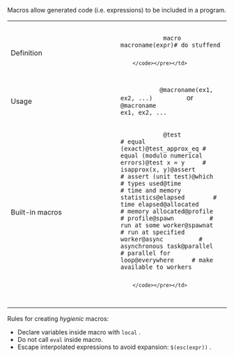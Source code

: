 Macros allow generated code (i.e. expressions) to be included in a
program.

<table>
<colgroup>
<col style="width: 50%" />
<col style="width: 50%" />
</colgroup>
<tbody>
<tr class="odd">
<td>Definition</td>
<td><pre><code>          
            macro macroname(expr)# do stuffend
          
        </code></pre></td>
</tr>
<tr class="even">
<td>Usage</td>
<td><code>           @macroname(ex1, ex2, ...)         </code> or <code>           @macroname                      ex1, ex2, ...         </code></td>
</tr>
<tr class="odd">
<td>Built-in macros</td>
<td><pre><code>          
            @test           # equal (exact)@test_approx_eq # equal (modulo numerical errors)@test x ≈ y     # isapprox(x, y)@assert         # assert (unit test)@which          # types used@time           # time and memory statistics@elapsed        # time elapsed@allocated      # memory allocated@profile        # profile@spawn          # run at some worker@spawnat        # run at specified worker@async          # asynchronous task@parallel       # parallel for loop@everywhere     # make available to workers
          
        </code></pre></td>
</tr>
</tbody>
</table>

Rules for creating *hygienic* macros:

  - Declare variables inside macro with ` local ` .
  - Do not call ` eval ` inside macro.
  - Escape interpolated expressions to avoid expansion: ` $(esc(expr)) `
    .
